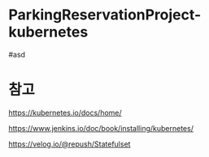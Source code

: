 # ParkingReservationProject-kubernetes

#asd


# 참고
https://kubernetes.io/docs/home/

https://www.jenkins.io/doc/book/installing/kubernetes/

https://velog.io/@repush/Statefulset

